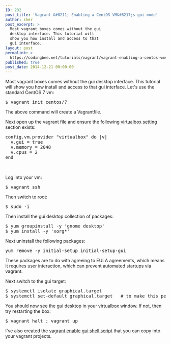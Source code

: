 ```yaml
---
ID: 232
post_title: 'Vagrant &#8211; Enabling a CentOS VM&#8217;s gui mode'
author: sher
post_excerpt: >
  Most vagrant boxes comes without the gui
  desktop interface. This tutorial will
  show you how install and access to that
  gui interface.
layout: post
permalink: >
  https://codingbee.net/tutorials/vagrant/vagrant-enabling-a-centos-vms-gui-mode
published: true
post_date: 2014-12-21 00:00:00
---
```

Most vagrant boxes comes without the gui desktop interface. This tutorial will show you how install and access to that gui interface. Let's use the standard CentOS 7 vm:

<pre>
$ vagrant init centos/7
</pre>

The above command will create a Vagrantfile. 

Next open up the vagrant file and ensure the following <a href="https://docs.vagrantup.com/v2/virtualbox/configuration.html">virtualbox setting</a> section exists:

<pre>
config.vm.provider "virtualbox" do |v|
  v.gui = true
  v.memory = 2048
  v.cpus = 2
end


</pre>


Log into your vm:

<pre>$ vagrant ssh</pre>

Then switch to root:

<pre>$ sudo -i </pre>

Then install the gui desktop collection of packages:


<pre>
$ yum groupinstall -y 'gnome desktop'
$ yum install -y 'xorg*'
</pre>

Next uninstall the following packages:

<pre>
yum remove -y initial-setup initial-setup-gui
</pre>
These packages are to do with agreeing to EULA agreements, which means it requires user interaction, which can prevent automated startups via vagrant. 

Next switch to the gui target:

<pre>
$ systemctl isolate graphical.target
$ systemctl set-default graphical.target   # to make this persistant
</pre>

You should now see the gui desktop in your virtualbox window. If not, then try restarting the box:


<pre>
$ vagrant halt ; vagrant up
</pre>

 
I've also created the <a href="https://gist.github.com/Sher-Chowdhury/0f96ee71fcec5b3b5c205bc277a93f6b">vagrant enable gui shell script</a> that you can copy into your vagrant projects.